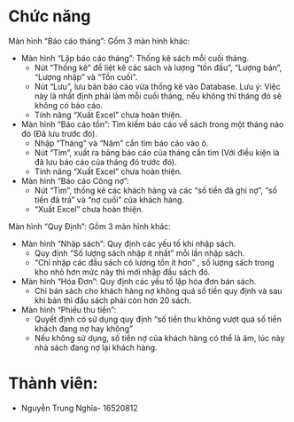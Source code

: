 # Chức năng
Màn hình “Báo cáo tháng”: Gồm 3 màn hình khác:
  * Màn hình “Lập báo cáo tháng”: Thống kê sách mỗi cuối tháng.
    - Nút “Thống kê” để liệt kê các sách và lượng “tồn đầu”, “Lượng bán”, “Lượng nhập” và “Tồn cuối”.
    - Nút “Lưu”, lưu bản báo cáo vừa thống kê vào Database. Lưu ý: Việc này là nhất định phải làm mỗi cuối tháng, nếu không thì tháng đó       sẽ không có báo cáo.
    - Tính năng “Xuất Excel” chưa hoàn thiện.
  * Màn hình “Báo cáo tồn”: Tìm kiếm báo cáo về sách trong một tháng nào đó (Đã lưu trước đó).
    - Nhập “Tháng” và “Năm” cần tìm báo cáo vào ô.
    - Nút “Tìm”, xuất ra bảng báo cáo của tháng cần tìm (Với điều kiện là đã lưu báo cáo của tháng đó trước đó).
    - Tính năng “Xuất Excel” chưa hoàn thiện.
  * Màn hình “Báo cáo Công nợ”: 
    - Nút “Tìm”, thống kê các khách hàng và các “số tiền đã ghi nợ”, “số tiền đã trả” và “nợ cuối” của khách hàng.
    - “Xuất Excel” chưa hoàn thiện.

Màn hình “Quy Định”: Gồm 3 màn hình khác:
  * Màn hình “Nhập sách”: Quy định các yếu tố khi nhập sách.
    - Quy định “Số lượng sách nhập ít nhất” mỗi lần nhập sách.
    - “Chỉ nhập các đầu sách có lượng tồn ít hơn” , số lượng sách trong kho nhỏ hơn mức này thì mới nhập đầu sách đó.
  * Màn hình “Hóa Đơn”: Quy định các yếu tố lập hóa đơn bán sách.
    - Chỉ bán sách cho khách hàng nợ không quá số tiền quy định và sau khi bán thì đầu sách phải còn hơn 20 sách.
  * Màn hình “Phiếu thu tiền”: 
    - Quyết định có sử dụng quy định “số tiền thu không vượt quá số tiền khách đang nợ hay không”
    - Nếu không sử dụng, số tiền nợ của khách hàng có thể là âm, lúc này nhà sách đang nợ lại khách hàng.

# Thành viên:
- Nguyễn Trung Nghĩa- 16520812
